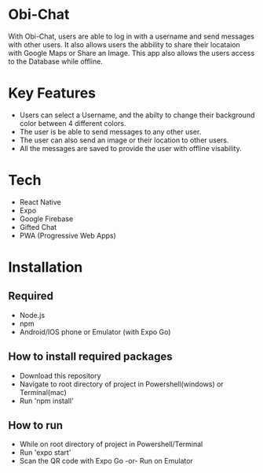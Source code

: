 # Obi-Chat
With Obi-Chat, users are able to log in with a username and send messages with other users. It also allows users the abbility to share their locataion with Google Maps or Share an Image. This app also allows the users access to the Database while offline.

# Key Features
- Users can select a Username, and the abilty to change their background color between 4 different colors.
- The user is be able to send messages to any other user.
- The user can also send an image or their location to other users.
- All the messages are saved to provide the user with offline visability.

# Tech
- React Native
- Expo
- Google Firebase
- Gifted Chat
- PWA (Progressive Web Apps)

# Installation

## Required
- Node.js
- npm
- Android/IOS phone or Emulator (with Expo Go)

## How to install required packages
- Download this repository
- Navigate to root directory of project in Powershell(windows) or Terminal(mac)
- Run 'npm install'

## How to run
- While on root directory of project in Powershell/Terminal
- Run 'expo start'
- Scan the QR code with Expo Go -or- Run on Emulator
